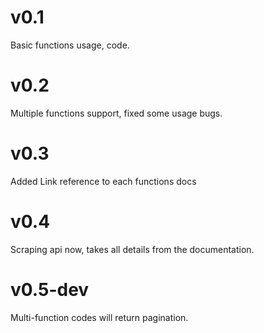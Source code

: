 # v0.1
Basic functions usage, code.
# v0.2
Multiple functions support, fixed some usage bugs.
# v0.3
Added Link reference to each functions docs
# v0.4
Scraping api now, takes all details from the documentation.
# v0.5-dev
Multi-function codes will return pagination.
